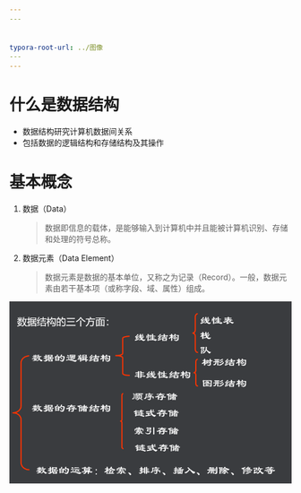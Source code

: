 ```yaml
---
​---
 
 
typora-root-url: ../图像
​---
---
```


# 什么是数据结构

- 数据结构研究计算机数据间关系
- 包括数据的逻辑结构和存储结构及其操作

# 基本概念

1. 数据（Data）

   > 数据即信息的载体，是能够输入到计算机中并且能被计算机识别、存储和处理的符号总称。

2. 数据元素（Data Element）

   > 数据元素是数据的基本单位，又称之为记录（Record）。一般，数据元素由若干基本项（或称字段、域、属性）组成。 

![image-20221017200505063](https://raw.githubusercontent.com/zfr010503/huaqing/master/img/202210231630132.png)
